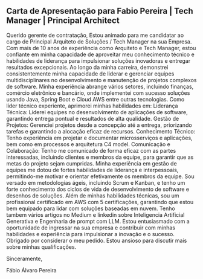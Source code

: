 ## Carta de Apresentação para Fabio Pereira |  Tech Manager | Principal Architect 

Querido gerente de contratação,
Estou animado para me candidatar ao cargo de Principal Arquiteto de Soluções / Tech Manager na sua Empresa. Com mais de 10 anos de experiência como Arquiteto e Tech Manager, estou confiante em minha capacidade de aproveitar meu conhecimento técnico e habilidades de liderança para impulsionar soluções inovadoras e entregar resultados excepcionais.
Ao longo da minha carreira, demonstrei consistentemente minha capacidade de liderar e gerenciar equipes multidisciplinares no desenvolvimento e manutenção de projetos complexos de software. Minha experiência abrange vários setores, incluindo finanças, comércio eletrônico e bancário, onde implementei com sucesso soluções usando Java, Spring Boot e Cloud AWS entre outras tecnologias.
Como líder técnico experiente, aprimorei minhas habilidades em:
Liderança Técnica: Liderei equipes no desenvolvimento de aplicações de software, garantindo entrega pontual e resultados de alta qualidade.
Gestão de Projetos: Gerenciei projetos desde a concepção até a entrega, priorizando tarefas e garantindo a alocação eficaz de recursos.
Conhecimento Técnico: Tenho experiência em projetar e documentar microsserviços e aplicações, bem como em processos e arquitetura C4 model.
Comunicação e Colaboração: Tenho me comunicado de forma eficaz com as partes interessadas, incluindo clientes e membros da equipe, para garantir que as metas do projeto sejam cumpridas.
Minha experiência em gestão de equipes me dotou de fortes habilidades de liderança e interpessoais, permitindo-me motivar e orientar efetivamente os membros da equipe. Sou versado em metodologias ágeis, incluindo Scrum e Kanban, e tenho um forte conhecimento dos ciclos de vida de desenvolvimento de software e desenhos de soluções.
Além de minhas habilidades técnicas, sou um profissional certificado em AWS com 5 certificações, garantindo que estou bem equipado para lidar com soluções baseadas em nuvem. Tenho tambem vários artigos no Medium e linkedin sobre Inteligencia Artificial Generativa e Engenharia de prompt com LLM.
Estou entusiasmado com a oportunidade de ingressar na sua empresa e contribuir com minhas habilidades e experiência para impulsionar a inovação e o sucesso. Obrigado por considerar o meu pedido. Estou ansioso para discutir mais sobre minhas qualificações.

Sinceramente,

Fábio Álvaro Pereira
